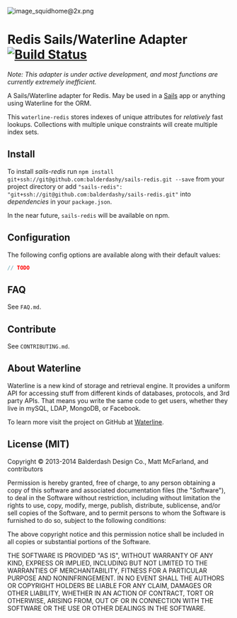![image_squidhome@2x.png](http://i.imgur.com/RIvu9.png)

# Redis Sails/Waterline Adapter [![Build Status](https://travis-ci.org/vanetix/sails-redis.png)](https://travis-ci.org/vanetix/sails-redis)

*Note: This adapter is under active development, and most functions are currently extremely inefficient.*

A Sails/Waterline adapter for Redis. May be used in a [Sails](https://github.com/balderdashy/sails) app or anything using Waterline for the ORM.

This `waterline-redis` stores indexes of unique attributes for *relatively* fast lookups. Collections with multiple unique constraints will create multiple index sets.


## Install

To install *sails-redis* run `npm install git+ssh://git@github.com:balderdashy/sails-redis.git --save` from your project directory or add `"sails-redis": "git+ssh://git@github.com:balderdashy/sails-redis.git"` into *dependencies* in your `package.json`.

In the near future, `sails-redis` will be available on npm.

<!--
Install is through NPM.

```bash
$ npm install sails-redis
```
-->

## Configuration

The following config options are available along with their default values:

```javascript
// TODO
```

<!--
config: {
  database: 'databaseName',
  host: 'localhost',
  user: 'root',
  password: '',
  port: 5432,
  pool: false
};
-->




## FAQ

See `FAQ.md`.



## Contribute

See `CONTRIBUTING.md`.



## About Waterline

Waterline is a new kind of storage and retrieval engine.  It provides a uniform API for accessing stuff from different kinds of databases, protocols, and 3rd party APIs.  That means you write the same code to get users, whether they live in mySQL, LDAP, MongoDB, or Facebook.

To learn more visit the project on GitHub at [Waterline](https://github.com/balderdashy/waterline).



## License (MIT)

Copyright © 2013-2014 Balderdash Design Co., Matt McFarland, and contributors

Permission is hereby granted, free of charge, to any person obtaining a copy
of this software and associated documentation files (the "Software"), to deal
in the Software without restriction, including without limitation the rights
to use, copy, modify, merge, publish, distribute, sublicense, and/or sell
copies of the Software, and to permit persons to whom the Software is
furnished to do so, subject to the following conditions:

The above copyright notice and this permission notice shall be included in
all copies or substantial portions of the Software.

THE SOFTWARE IS PROVIDED "AS IS", WITHOUT WARRANTY OF ANY KIND, EXPRESS OR
IMPLIED, INCLUDING BUT NOT LIMITED TO THE WARRANTIES OF MERCHANTABILITY,
FITNESS FOR A PARTICULAR PURPOSE AND NONINFRINGEMENT. IN NO EVENT SHALL THE
AUTHORS OR COPYRIGHT HOLDERS BE LIABLE FOR ANY CLAIM, DAMAGES OR OTHER
LIABILITY, WHETHER IN AN ACTION OF CONTRACT, TORT OR OTHERWISE, ARISING FROM,
OUT OF OR IN CONNECTION WITH THE SOFTWARE OR THE USE OR OTHER DEALINGS IN
THE SOFTWARE.

